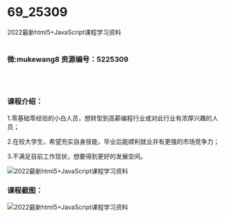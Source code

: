 # 69_25309
2022最新html5+JavaScript课程学习资料
<br/></br>
<h3>微:mukewang8 资源编号：5225309</h3>
<br/></br>
<h3>课程介绍：</h3>
<p>1.零基础零经验的小白人员，想转型到高薪编程行业或对此行业有浓厚兴趣的人员；</p>
<p>2.在校大学生，希望充实自身技能，毕业后能顺利就业并有更强的市场竞争力；</p>
<p>3.不满足目前工作现状，想要得到更好的发展空间。</p>
<p><img src="https://www.ko996.com/wp-content/uploads/img/2022/07/1-65-300x173.png" alt="2022最新html5+JavaScript课程学习资料"></p>
<div class="info-desc">
<h3>课程截图：</h3>
<p><img src="https://www.ko996.com/wp-content/uploads/img/2022/07/2-65.png" alt="2022最新html5+JavaScript课程学习资料"></p>


			
</div>
